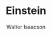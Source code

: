 ---
layout: book-review
title: Einstein
author: Walter Isaacson
cover: assets/img/book_covers/einstein.jpg
categories: biography
tags: top-100
released: 2008

---